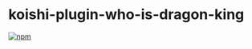 # koishi-plugin-who-is-dragon-king

[![npm](https://img.shields.io/npm/v/koishi-plugin-who-is-dragon-king?style=flat-square)](https://www.npmjs.com/package/koishi-plugin-who-is-dragon-king)


